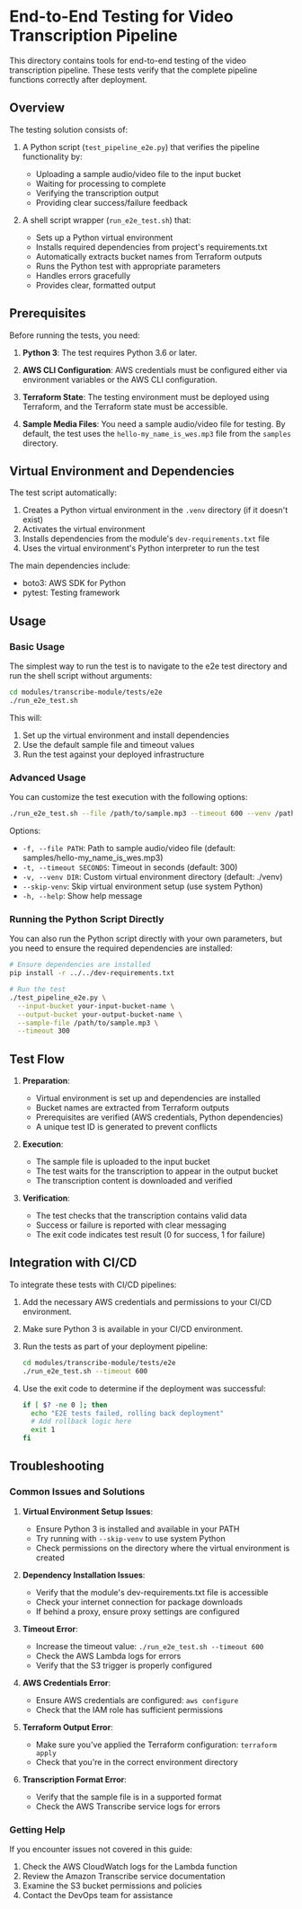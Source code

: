 # End-to-End Testing for Video Transcription Pipeline

This directory contains tools for end-to-end testing of the video transcription pipeline. These tests verify that the complete pipeline functions correctly after deployment.

## Overview

The testing solution consists of:

1. A Python script (`test_pipeline_e2e.py`) that verifies the pipeline functionality by:
   - Uploading a sample audio/video file to the input bucket
   - Waiting for processing to complete
   - Verifying the transcription output
   - Providing clear success/failure feedback

2. A shell script wrapper (`run_e2e_test.sh`) that:
   - Sets up a Python virtual environment
   - Installs required dependencies from project's requirements.txt
   - Automatically extracts bucket names from Terraform outputs
   - Runs the Python test with appropriate parameters
   - Handles errors gracefully
   - Provides clear, formatted output

## Prerequisites

Before running the tests, you need:

1. **Python 3**: The test requires Python 3.6 or later.

2. **AWS CLI Configuration**: AWS credentials must be configured either via environment variables or the AWS CLI configuration.

3. **Terraform State**: The testing environment must be deployed using Terraform, and the Terraform state must be accessible.

4. **Sample Media Files**: You need a sample audio/video file for testing. By default, the test uses the `hello-my_name_is_wes.mp3` file from the `samples` directory.

## Virtual Environment and Dependencies

The test script automatically:

1. Creates a Python virtual environment in the `.venv` directory (if it doesn't exist)
2. Activates the virtual environment
3. Installs dependencies from the module's `dev-requirements.txt` file
4. Uses the virtual environment's Python interpreter to run the test

The main dependencies include:
- boto3: AWS SDK for Python
- pytest: Testing framework

## Usage

### Basic Usage

The simplest way to run the test is to navigate to the e2e test directory and run the shell script without arguments:

```bash
cd modules/transcribe-module/tests/e2e
./run_e2e_test.sh
```

This will:
1. Set up the virtual environment and install dependencies
2. Use the default sample file and timeout values
3. Run the test against your deployed infrastructure

### Advanced Usage

You can customize the test execution with the following options:

```bash
./run_e2e_test.sh --file /path/to/sample.mp3 --timeout 600 --venv /path/to/custom/venv
```

Options:
- `-f, --file PATH`: Path to sample audio/video file (default: samples/hello-my_name_is_wes.mp3)
- `-t, --timeout SECONDS`: Timeout in seconds (default: 300)
- `-v, --venv DIR`: Custom virtual environment directory (default: ./venv)
- `--skip-venv`: Skip virtual environment setup (use system Python)
- `-h, --help`: Show help message

### Running the Python Script Directly

You can also run the Python script directly with your own parameters, but you need to ensure the required dependencies are installed:

```bash
# Ensure dependencies are installed
pip install -r ../../dev-requirements.txt

# Run the test
./test_pipeline_e2e.py \
  --input-bucket your-input-bucket-name \
  --output-bucket your-output-bucket-name \
  --sample-file /path/to/sample.mp3 \
  --timeout 300
```

## Test Flow

1. **Preparation**:
   - Virtual environment is set up and dependencies are installed
   - Bucket names are extracted from Terraform outputs
   - Prerequisites are verified (AWS credentials, Python dependencies)
   - A unique test ID is generated to prevent conflicts

2. **Execution**:
   - The sample file is uploaded to the input bucket
   - The test waits for the transcription to appear in the output bucket
   - The transcription content is downloaded and verified

3. **Verification**:
   - The test checks that the transcription contains valid data
   - Success or failure is reported with clear messaging
   - The exit code indicates test result (0 for success, 1 for failure)

## Integration with CI/CD

To integrate these tests with CI/CD pipelines:

1. Add the necessary AWS credentials and permissions to your CI/CD environment.

2. Make sure Python 3 is available in your CI/CD environment.

3. Run the tests as part of your deployment pipeline:
   ```bash
   cd modules/transcribe-module/tests/e2e
   ./run_e2e_test.sh --timeout 600
   ```

4. Use the exit code to determine if the deployment was successful:
   ```bash
   if [ $? -ne 0 ]; then
     echo "E2E tests failed, rolling back deployment"
     # Add rollback logic here
     exit 1
   fi
   ```

## Troubleshooting

### Common Issues and Solutions

1. **Virtual Environment Setup Issues**:
   - Ensure Python 3 is installed and available in your PATH
   - Try running with `--skip-venv` to use system Python
   - Check permissions on the directory where the virtual environment is created

2. **Dependency Installation Issues**:
   - Verify that the module's dev-requirements.txt file is accessible
   - Check your internet connection for package downloads
   - If behind a proxy, ensure proxy settings are configured

3. **Timeout Error**:
   - Increase the timeout value: `./run_e2e_test.sh --timeout 600`
   - Check the AWS Lambda logs for errors
   - Verify that the S3 trigger is properly configured

4. **AWS Credentials Error**:
   - Ensure AWS credentials are configured: `aws configure`
   - Check that the IAM role has sufficient permissions

5. **Terraform Output Error**:
   - Make sure you've applied the Terraform configuration: `terraform apply`
   - Check that you're in the correct environment directory

6. **Transcription Format Error**:
   - Verify that the sample file is in a supported format
   - Check the AWS Transcribe service logs for errors

### Getting Help

If you encounter issues not covered in this guide:

1. Check the AWS CloudWatch logs for the Lambda function
2. Review the Amazon Transcribe service documentation
3. Examine the S3 bucket permissions and policies
4. Contact the DevOps team for assistance 